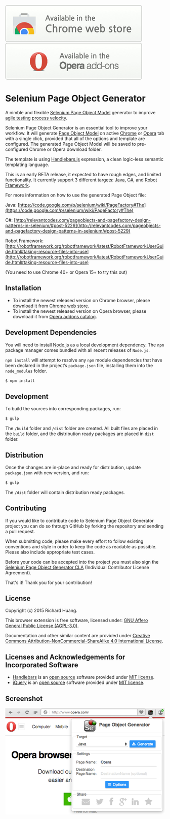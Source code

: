 <a target="_blank" href="https://chrome.google.com/webstore/detail/epgmnmcjdhapiojbohkkemlfkegmbebb">![Install from Chrome Web Store](/images/chrome-web-store.png "Click here to install this extension from the Chrome Web Store")</a>
<a target="_blank" href="https://addons.opera.com/en/extensions/details/selenium-page-object-generator">![Install from Opera Addons Catalog](/images/opera-addons-catalog.png "Click here to install this extension from the Opera Addons Catalog")</a>


Selenium Page Object Generator
==============================

A nimble and flexible [Selenium Page Object Model](https://code.google.com/p/selenium/wiki/PageObjects) generator to improve [agile testing](https://en.wikipedia.org/wiki/Agile_testing) [process velocity](https://en.wikipedia.org/wiki/Velocity_(software_development)).

Selenium Page Object Generator is an essential tool to improve your workflow. It will generate [Page Object Model](http://martinfowler.com/bliki/PageObject.html) on active [Chrome](https://www.google.com/chrome/browser/desktop/index.html) or [Opera](http://www.opera.com/) tab with a single click, provided that all of the options and template are configured. The generated Page Object Model will be saved to pre-configured Chrome or Opera download folder.

The template is using [Handlebars.js](http://handlebarsjs.com/) expression, a clean logic-less semantic templating language.

This is an early BETA release, it expected to have rough edges, and limited functionality. It currently support 3 different targets: [Java](https://en.wikipedia.org/wiki/Java_(programming_language)), [C#](https://en.wikipedia.org/wiki/C_Sharp_(programming_language)), and [Robot Framework](http://robotframework.org/).

For more information on how to use the generated Page Object file:

Java: [https://code.google.com/p/selenium/wiki/PageFactory#The](https://code.google.com/p/selenium/wiki/PageFactory#The)

C#: [http://relevantcodes.com/pageobjects-and-pagefactory-design-patterns-in-selenium/#post-5229](http://relevantcodes.com/pageobjects-and-pagefactory-design-patterns-in-selenium/#post-5229)

Robot Framework: [http://robotframework.org/robotframework/latest/RobotFrameworkUserGuide.html#taking-resource-files-into-use](http://robotframework.org/robotframework/latest/RobotFrameworkUserGuide.html#taking-resource-files-into-use)

(You need to use Chrome 40+ or Opera 15+ to try this out)

Installation
-

- To install the newest released version on Chrome browser, please download it from [Chrome web store](https://chrome.google.com/webstore/detail/epgmnmcjdhapiojbohkkemlfkegmbebb).
- To install the newest released version on Opera browser, please download it from [Opera addons catalog](https://addons.opera.com/en/extensions/details/selenium-page-object-generator).

Development Dependencies
-
You will need to install [Node.js](https://nodejs.org/) as a local development dependency. The `npm` package manager comes bundled with all recent releases of `Node.js`.

`npm install` will attempt to resolve any `npm` module dependencies that have been declared in the project’s `package.json` file, installing them into the `node_modules` folder.

```bash
$ npm install
```

Development
-
To build the sources into corresponding packages, run:

```bash
$ gulp
```

The `/build` folder and `/dist` folder are created. All built files are placed in the `build` folder, and the distribution ready packages are placed in `dist` folder.

Distribution
-
Once the changes are in-place and ready for distribution, update `package.json` with new version, and run:

```bash
$ gulp
```

The `/dist` folder will contain distribution ready packages.

Contributing
-
If you would like to contribute code to Selenium Page Object Generator project you can do so through GitHub by forking the repository and sending a pull request.

When submitting code, please make every effort to follow existing conventions and style in order to keep the code as readable as possible. Please also include appropriate test cases.

Before your code can be accepted into the project you must also sign the [Selenium Page Object Generator CLA](https://goo.gl/forms/Bax4dq33Q7) (Individual Contributor License Agreement).

That's it! Thank you for your contribution!

License
-
Copyright (c) 2015 Richard Huang.

This browser extension is free software, licensed under: [GNU Affero General Public License (AGPL-3.0)](http://www.gnu.org/licenses/agpl-3.0.en.html).

Documentation and other similar content are provided under [Creative Commons Attribution-NonCommercial-ShareAlike 4.0 International License](http://creativecommons.org/licenses/by-nc-sa/4.0/).

Licenses and Acknowledgements for Incorporated Software
-

- [Handlebars](http://handlebarsjs.com/) is an [open source](http://opensource.org) software provided under [MIT license](http://opensource.org/licenses/MIT).
- [jQuery](https://jquery.com/) is an [open source](http://opensource.org) software provided under [MIT license](http://opensource.org/licenses/MIT).

Screenshot
-
![screenshot](/images/screenshot-opera-1.png)
